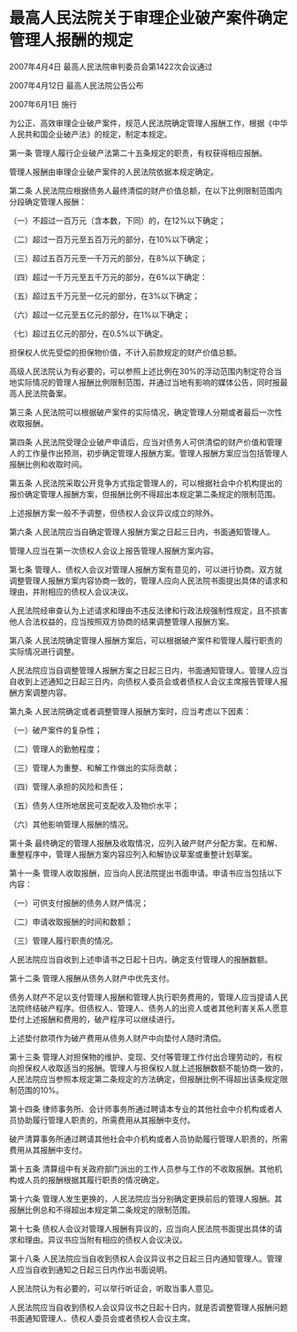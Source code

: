 # 最高人民法院关于审理企业破产案件确定管理人报酬的规定

2007年4月4日 最高人民法院审判委员会第1422次会议通过

2007年4月12日 最高人民法院公告公布

2007年6月1日 施行

为公正、高效审理企业破产案件，规范人民法院确定管理人报酬工作，根据《中华人民共和国企业破产法》的规定，制定本规定。

第一条 管理人履行企业破产法第二十五条规定的职责，有权获得相应报酬。

管理人报酬由审理企业破产案件的人民法院依据本规定确定。

第二条 人民法院应根据债务人最终清偿的财产价值总额，在以下比例限制范围内分段确定管理人报酬：

（一）不超过一百万元（含本数，下同）的，在12%以下确定；

（二）超过一百万元至五百万元的部分，在10%以下确定；

（三）超过五百万元至一千万元的部分，在8%以下确定；

（四）超过一千万元至五千万元的部分，在6%以下确定：

（五）超过五千万元至一亿元的部分，在3%以下确定；

（六）超过一亿元至五亿元的部分，在1%以下确定；

（七）超过五亿元的部分，在0.5%以下确定。

担保权人优先受偿的担保物价值，不计入前款规定的财产价值总额。

高级人民法院认为有必要的，可以参照上述比例在30%的浮动范围内制定符合当地实际情况的管理人报酬比例限制范围，并通过当地有影响的媒体公告，同时报最高人民法院备案。

第三条 人民法院可以根据破产案件的实际情况，确定管理人分期或者最后一次性收取报酬。

第四条 人民法院受理企业破产申请后，应当对债务人可供清偿的财产价值和管理人的工作量作出预测，初步确定管理人报酬方案。管理人报酬方案应当包括管理人报酬比例和收取时间。

第五条 人民法院采取公开竞争方式指定管理人的，可以根据社会中介机构提出的报价确定管理人报酬方案，但报酬比例不得超出本规定第二条规定的限制范围。

上述报酬方案一般不予调整，但债权人会议异议成立的除外。

第六条 人民法院应当自确定管理人报酬方案之日起三日内，书面通知管理人。

管理人应当在第一次债权人会议上报告管理人报酬方案内容。

第七条 管理人、债权人会议对管理人报酬方案有意见的，可以进行协商。双方就调整管理人报酬方案内容协商一致的，管理人应向人民法院书面提出具体的请求和理由，并附相应的债权人会议决议。

人民法院经审查认为上述请求和理由不违反法律和行政法规强制性规定，且不损害他人合法权益的，应当按照双方协商的结果调整管理人报酬方案。

第八条 人民法院确定管理人报酬方案后，可以根据破产案件和管理人履行职责的实际情况进行调整。

人民法院应当自调整管理人报酬方案之日起三日内，书面通知管理人。管理人应当自收到上述通知之日起三日内，向债权人委员会或者债权人会议主席报告管理人报酬方案调整内容。

第九条 人民法院确定或者调整管理人报酬方案时，应当考虑以下因素：

（一）破产案件的复杂性；

（二）管理人的勤勉程度；

（三）管理人为重整、和解工作做出的实际贡献；

（四）管理人承担的风险和责任；

（五）债务人住所地居民可支配收入及物价水平；

（六）其他影响管理人报酬的情况。

第十条 最终确定的管理人报酬及收取情况，应列入破产财产分配方案。在和解、重整程序中，管理人报酬方案内容应列入和解协议草案或重整计划草案。

第十一条 管理人收取报酬，应当向人民法院提出书面申请。申请书应当包括以下内容：

（一）可供支付报酬的债务人财产情况；

（二）申请收取报酬的时间和数额；

（三）管理人履行职责的情况。

人民法院应当自收到上述申请书之日起十日内，确定支付管理人的报酬数额。

第十二条 管理人报酬从债务人财产中优先支付。

债务人财产不足以支付管理人报酬和管理人执行职务费用的，管理人应当提请人民法院终结破产程序。但债权人、管理人、债务人的出资人或者其他利害关系人愿意垫付上述报酬和费用的，破产程序可以继续进行。

上述垫付款项作为破产费用从债务人财产中向垫付人随时清偿。

第十三条 管理人对担保物的维护、变现、交付等管理工作付出合理劳动的，有权向担保权人收取适当的报酬。管理人与担保权人就上述报酬数额不能协商一致的，人民法院应当参照本规定第二条规定的方法确定，但报酬比例不得超出该条规定限制范围的10%。

第十四条 律师事务所、会计师事务所通过聘请本专业的其他社会中介机构或者人员协助履行管理人职责的，所需费用从其报酬中支付。

破产清算事务所通过聘请其他社会中介机构或者人员协助履行管理人职责的，所需费用从其报酬中支付。

第十五条 清算组中有关政府部门派出的工作人员参与工作的不收取报酬。其他机构或人员的报酬根据其履行职责的情况确定。

第十六条 管理人发生更换的，人民法院应当分别确定更换前后的管理人报酬。其报酬比例总和不得超出本规定第二条规定的限制范围。

第十七条 债权人会议对管理人报酬有异议的，应当向人民法院书面提出具体的请求和理由。异议书应当附有相应的债权人会议决议。

第十八条 人民法院应当自收到债权人会议异议书之日起三日内通知管理人。管理人应当自收到通知之日起三日内作出书面说明。

人民法院认为有必要的，可以举行听证会，听取当事人意见。

人民法院应当自收到债权人会议异议书之日起十日内，就是否调整管理人报酬问题书面通知管理人、债权人委员会或者债权人会议主席。
